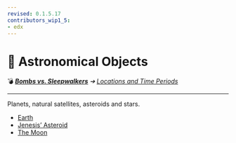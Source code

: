 ```yaml
---
revised: 0.1.5.17
contributors_wip1_5:
- edx
---
```


# 📁 Astronomical Objects

💣 ***[Bombs vs. Sleepwalkers][home]** ➔ [Locations and Time Periods][locations]*

****

Planets, natural satellites, asteroids and stars.

- [Earth][earth]
- [Jenesis’ Asteroid][jenesisasteroid]
- [The Moon][moon]

[home]: /README.md
[earth]: /locations/astronomical/earth.md
[jenesisasteroid]: /locations/astronomical/jenesis_asteroid.md
[locations]: /locations/readme.md
[moon]: /locations/astronomical/the_moon.md
